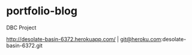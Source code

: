 portfolio-blog
==============

DBC Project


http://desolate-basin-6372.herokuapp.com/ | git@heroku.com:desolate-basin-6372.git
